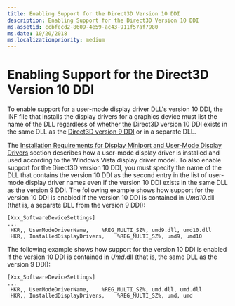 ```yaml
---
title: Enabling Support for the Direct3D Version 10 DDI
description: Enabling Support for the Direct3D Version 10 DDI
ms.assetid: ccbfecd2-8609-4e59-ac43-911f57af7980
ms.date: 10/20/2018
ms.localizationpriority: medium
---
```


# Enabling Support for the Direct3D Version 10 DDI


To enable support for a user-mode display driver DLL's version 10 DDI, the INF file that installs the display drivers for a graphics device must list the name of the DLL regardless of whether the Direct3D version 10 DDI exists in the same DLL as the [Direct3D version 9 DDI](https://docs.microsoft.com/windows-hardware/drivers/display/direct3d-functions-implemented-by-user-mode#direct3d-version-9-functions) or in a separate DLL.

The [Installation Requirements for Display Miniport and User-Mode Display Drivers](installing-display-miniport-and-user-mode-display-drivers.md) section describes how a user-mode display driver is installed and used according to the Windows Vista display driver model. To also enable support for the Direct3D version 10 DDI, you must specify the name of the DLL that contains the version 10 DDI as the second entry in the list of user-mode display driver names even if the version 10 DDI exists in the same DLL as the version 9 DDI. The following example shows how support for the version 10 DDI is enabled if the version 10 DDI is contained in *Umd10*.dll (that is, a separate DLL from the version 9 DDI):

```inf
[Xxx_SoftwareDeviceSettings]
...
 HKR,, UserModeDriverName,    %REG_MULTI_SZ%, umd9.dll, umd10.dll
 HKR,, InstalledDisplayDrivers,    %REG_MULTI_SZ%, umd9, umd10 
```

The following example shows how support for the version 10 DDI is enabled if the version 10 DDI is contained in *Umd*.dll (that is, the same DLL as the version 9 DDI):

```inf
[Xxx_SoftwareDeviceSettings]
...
 HKR,, UserModeDriverName,    %REG_MULTI_SZ%, umd.dll, umd.dll
 HKR,, InstalledDisplayDrivers,    %REG_MULTI_SZ%, umd, umd 
```

 

 






